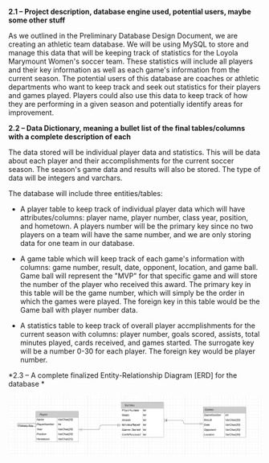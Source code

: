 **2.1 – Project description, database engine used, potential users, maybe some other stuff**

As we outlined in the Preliminary Database Design Document, we are creating an athletic team database. We will be using MySQL to store and manage this data that will be keeping track of statistics for the Loyola Marymount Women's soccer team. These statistics will include all players and their key information as well as each game's information from the current season. The potential users of this database are coaches or athletic departments who want to keep track and seek out statistics for their players and games played. Players could also use this data to keep track of how they are performing in a given season and potentially identify areas for improvement.  

**2.2 – Data Dictionary, meaning a bullet list of the final tables/columns with a complete description of each**

The data stored will be individual player data and statistics. This will be data about each player and their accomplishments for the current soccer season. The season's game data and results will also be stored. The type of data will be integers and varchars. 


The database will include three entities/tables: 

- A player table to keep track of individual player data which will have attributes/columns: player name, player number, class year, position, and hometown. A players number will be the primary key since no two players on a team will have the same number, and we are only storing data for one team in our database.

- A game table which will keep track of each game's information with columns: game number, result, date, opponent, location, and game ball. Game ball will represent the "MVP" for that specific game and will store the number of the player who received this award. The primary key in this table will be the game number, which will simply be the order in which the games were played. The foreign key in this table would be the Game ball with player number data. 

- A statistics table to keep track of overall player accmplishments for the current season with columns: player number, goals scored, assists, total minutes played, cards received, and games started. The surrogate key will be a number 0-30 for each player. The foreign key would be player number.

*2.3 – A complete finalized Entity-Relationship Diagram [ERD] for the database *

![](https://github.com/liamnamba/CMSI486/blob/master/Project/new-erd.png)
 


